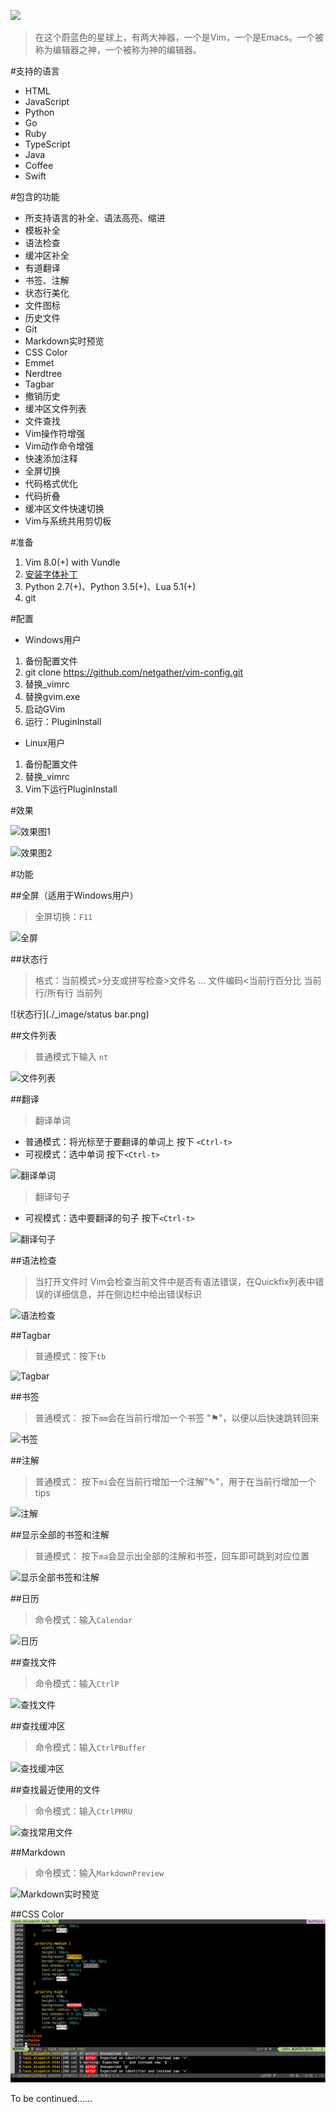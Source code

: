 ![](./_image/vim_2_128px_541234_easyicon.net.ico)


>在这个蔚蓝色的星球上，有两大神器，一个是Vim，一个是Emacs。一个被称为编辑器之神，一个被称为神的编辑器。


#支持的语言
* HTML
* JavaScript
* Python
* Go
* Ruby
* TypeScript
* Java
* Coffee
* Swift

#包含的功能
* 所支持语言的补全、语法高亮、缩进
* 模板补全
* 语法检查
* 缓冲区补全
* 有道翻译
* 书签、注解
* 状态行美化
* 文件图标
* 历史文件
* Git
* Markdown实时预览
* CSS Color
* Emmet
* Nerdtree
* Tagbar
* 撤销历史 
* 缓冲区文件列表
* 文件查找
* Vim操作符增强
* Vim动作命令增强
* 快速添加注释
* 全屏切换
* 代码格式优化
* 代码折叠
* 缓冲区文件快速切换
* Vim与系统共用剪切板

#准备
1. Vim 8.0(+) with Vundle
2. [安装字体补丁](https://github.com/powerline/fonts)
3. Python 2.7(+)、Python 3.5(+)、Lua 5.1(+)
4. git


#配置

* Windows用户

1. 备份配置文件
2. git clone https://github.com/netgather/vim-config.git
3. 替换_vimrc
4. 替换gvim.exe
5. 启动GVim
6. 运行：PluginInstall

* Linux用户

1. 备份配置文件
2. 替换_vimrc
3. Vim下运行PluginInstall


#效果

![效果图1](http://i1.piimg.com/4851/a146fc52a3b3f4ed.png)

![效果图2](http://i1.piimg.com/4851/2db7f6a79be47a2e.png)

#功能

##全屏（适用于Windows用户）
> 全屏切换：`F11`

![全屏](http://p1.bpimg.com/4851/4246e815d8296009.png)


##状态行
>格式：当前模式>分支或拼写检查>文件名  ...  文件编码<当前行百分比 当前行/所有行 当前列

![状态行](./_image/status bar.png)

##文件列表
>普通模式下输入 `nt`

![文件列表](http://i1.piimg.com/4851/bbe7a54203002c72.png)

##翻译
> 翻译单词 

* 普通模式：将光标至于要翻译的单词上 按下 `<Ctrl-t>`
* 可视模式：选中单词 按下`<Ctrl-t>`

![翻译单词](http://i1.piimg.com/4851/e01bc30f5d329439.png)

> 翻译句子

* 可视模式：选中要翻译的句子 按下`<Ctrl-t>`

![翻译句子](http://i1.piimg.com/4851/17dfb1c0b7b2377c.png)

##语法检查
> 当打开文件时 Vim会检查当前文件中是否有语法错误，在Quickfix列表中错误的详细信息，并在侧边栏中给出错误标识

![语法检查](http://p1.bqimg.com/4851/508b55d9e9be2e1d.png)

##Tagbar
> 普通模式：按下`tb`

![Tagbar](http://p1.bqimg.com/4851/1421d30125ef50da.png)

##书签
> 普通模式： 按下`mm`会在当前行增加一个书签 "⚑"，以便以后快速跳转回来

![书签](http://p1.bqimg.com/4851/493869059bd51c40.png)

##注解
> 普通模式： 按下`mi`会在当前行增加一个注解"✎"，用于在当前行增加一个tips

![注解](http://i1.piimg.com/4851/43097c54121b8f02.png)

##显示全部的书签和注解
> 普通模式： 按下`ma`会显示出全部的注解和书签，回车即可跳到对应位置

![显示全部书签和注解](http://i1.piimg.com/4851/591410c6b682822b.png)


##日历
> 命令模式：输入`Calendar`

![日历](http://i1.piimg.com/4851/4b6b36c8566f38bc.png)

##查找文件
> 命令模式：输入`CtrlP`

![查找文件](http://i1.piimg.com/4851/ba1ddfe791730834.png)

##查找缓冲区
> 命令模式：输入`CtrlPBuffer`

![查找缓冲区](http://i1.piimg.com/4851/13dfca838339d488.png)


##查找最近使用的文件
> 命令模式：输入`CtrlPMRU`

![查找常用文件](http://i1.piimg.com/4851/b3bb278dc70a8315.png)

##Markdown
> 命令模式：输入`MarkdownPreview`

![Markdown实时预览](http://p1.bpimg.com/4851/6f07f0341749f07d.gif?raw=true)

##CSS Color
![csscolor](./_image/csscolor.png)

To be continued......
